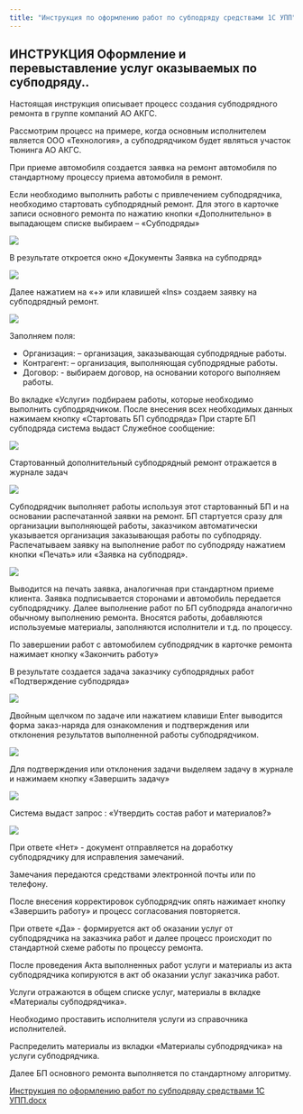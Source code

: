 ```yaml
---
title: "Инструкция по оформлению работ по субподряду средствами 1С УПП"
---
```


## ИНСТРУКЦИЯ Оформление и перевыставление услуг оказываемых по субподряду..

Настоящая инструкция описывает процесс создания субподрядного ремонта в группе компаний АО АКГС.

Рассмотрим процесс на примере, когда основным исполнителем является ООО «Технология», а субподрядчиком будет являться участок Тюнинга АО АКГС.

При приеме автомобиля создается заявка на ремонт автомобиля по стандартному процессу приема автомобиля в ремонт.

Если необходимо выполнить работы с привлечением субподрядчика, необходимо стартовать субподрядный ремонт. Для этого в карточке записи основного ремонта по нажатию кнопки «Дополнительно» в выпадающем списке выбираем – «Субподряды»

![](KBO/_attach/lu224723662af_tmp_68494ec723bee461.jpg)

В результате откроется окно «Документы Заявка на субподряд»

![](KBO/_attach/lu224723662af_tmp_eac16c81aa624c6d.png)

Далее нажатием на «+» или клавишей «Ins» создаем заявку на субподрядный ремонт.

![](KBO/_attach/lu224723662af_tmp_e91e4ae232345fa6.png)

Заполняем поля:
- Организация: – организация, заказывающая субподрядные работы.
- Контрагент: – организация, выполняющая субподрядные работы.
- Договор: - выбираем договор, на основании которого выполняем работы.

Во вкладке «Услуги» подбираем работы, которые необходимо выполнить субподрядчиком.
После внесения всех необходимых данных нажимаем кнопку «Стартовать БП субподряда»
При старте БП субподряда система выдаст Служебное сообщение:

![](KBO/_attach/lu224723662af_tmp_ffed8ea7432ff952.png)

Стартованный дополнительный субподрядный ремонт отражается в журнале задач

![](KBO/_attach/lu224723662af_tmp_873bcf358043ecd6.png)

Субподрядчик выполняет работы используя этот стартованный БП и на основании распечатанной заявки на ремонт.
БП стартуется сразу для организации выполняющей работы, заказчиком автоматически указывается организация заказывающая работы по субподряду.
Распечатываем заявку на выполнение работ по субподряду нажатием кнопки «Печать» или «Заявка на субподряд».

![](KBO/_attach/lu224723662af_tmp_36ea7c78b10ae7a9.png)

Выводится на печать заявка, аналогичная при стандартном приеме клиента.
Заявка подписывается сторонами и автомобиль передается субподрядчику.
Далее выполнение работ по БП субподряда аналогично обычному выполнению ремонта.
Вносятся работы, добавляются используемые материалы, заполняются исполнители и т.д. по процессу.

По завершении работ с автомобилем субподрядчик в карточке ремонта нажимает кнопку «Закончить работу»

В результате создается задача заказчику субподрядных работ «Подтверждение субподряда»

![](KBO/_attach/lu224723662af_tmp_ad5b6016ba1c7717.png)

Двойным щелчком по задаче или нажатием клавиши Enter выводится форма заказ-наряда для ознакомления и подтверждения или отклонения результатов выполненной работы субподрядчиком.

![](KBO/_attach/lu224723662af_tmp_45fd6572ad135e00.png)

Для подтверждения или отклонения задачи выделяем задачу в журнале и нажимаем кнопку «Завершить задачу»

![](KBO/_attach/lu224723662af_tmp_67c461d67c534965.png)

Система выдаст запрос : «Утвердить состав работ и материалов?»

![](KBO/_attach/lu224723662af_tmp_101c46e44cbe0eb2.png)

При ответе «Нет» - документ отправляется на доработку субподрядчику для исправления замечаний.

Замечания передаются средствами электронной почты или по телефону.

После внесения корректировок субподрядчик опять нажимает кнопку «Завершить работу» и процесс согласования повторяется.

При ответе «Да» - формируется акт об оказании услуг от субподрядчика на заказчика работ и далее процесс происходит по стандартной схеме работы по процессу ремонта.

После проведения Акта выполненных работ услуги и материалы из акта субподрядчика копируются в акт об оказании услуг заказчика работ.

Услуги отражаются в общем списке услуг, материалы в вкладке «Материалы субподрядчика».

Необходимо проставить исполнителя услуги из справочника исполнителей.

Распределить материалы из вкладки «Материалы субподрядчика» на услуги субподрядчика.

Далее БП основного ремонта выполняется по стандартному алгоритму.

[Инструкция по оформлению работ по субподряду средствами 1С УПП.docx](KBO/_attach/Инструкция%20по%20оформлению%20работ%20по%20субподряду%20средствами%201С%20УПП%201.docx)